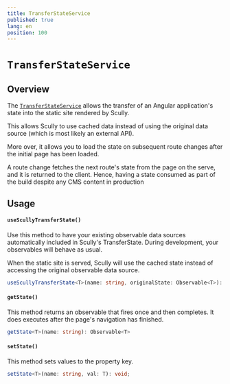 ```yaml
---
title: TransferStateService
published: true
lang: en
position: 100
---
```


# `TransferStateService`

<div class="docs-link_table">
  <a class="view-in-repo" href="https://github.com/scullyio/scully/blob/main/libs/ng-lib/src/lib/transfer-state/transfer-state.service.ts"></a>
</div>

## Overview

The [`TransferStateService`](https://github.com/scullyio/scully/blob/main/libs/ng-lib/src/lib/transfer-state/transfer-state.service.ts) allows the transfer of an Angular application's state into the static site rendered by Scully.

This allows Scully to use cached data instead of using the original data source (which is most likely
an external API).

More over, it allows you to load the state on subsequent route changes after the initial page has been loaded.

A route change fetches the next route's state from the page on the serve, and it is returned to the client. Hence, having a state consumed as part of the build despite any CMS content in production

## Usage

#### `useScullyTransferState()`

Use this method to have your existing observable data sources automatically
included in Scully's TransferState. During development, your observables will behave as usual.

When the static site is served, Scully will use the cached state instead of accessing the original
observable data source.

```typescript
useScullyTransferState<T>(name: string, originalState: Observable<T>): Observable<T>
```

#### `getState()`

This method returns an observable that fires once and then completes. It does executes after the page's navigation has finished.

```typescript
getState<T>(name: string): Observable<T>
```

#### `setState()`

This method sets values to the property key.

```typescript
setState<T>(name: string, val: T): void;
```
